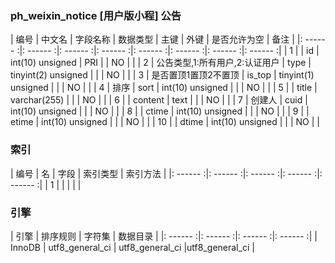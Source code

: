 ### ph_weixin_notice [用户版小程] 公告
|  编号  |  中文名  |  字段名称  |  数据类型  |  主键  |  外键  |  是否允许为空  |  备注  |
|: ------ :|: ------ :|: ------ :|: ------ :|: ------ :|: ------ :|: ------ :|: ------ :|
| 1 |  | id | int(10) unsigned | PRI |  | NO |  |
| 2 | 公告类型,1:所有用户,2:认证用户 | type | tinyint(2) unsigned |  |  | NO |  |
| 3 | 是否置顶1置顶2不置顶 | is_top | tinyint(1) unsigned |  |  | NO |  |
| 4 | 排序 | sort | int(10) unsigned |  |  | NO |  |
| 5 |  | title | varchar(255) |  |  | NO |  |
| 6 |  | content | text |  |  | NO |  |
| 7 | 创建人 | cuid | int(10) unsigned |  |  | NO |  |
| 8 |  | ctime | int(10) unsigned |  |  | NO |  |
| 9 |  | etime | int(10) unsigned |  |  | NO |  |
| 10 |  | dtime | int(10) unsigned |  |  | NO |  |

### 索引

|  编号  |  名  |  字段  |  索引类型  |  索引方法  |
|: ------ :|: ------ :|: ------ :|: ------ :|: ------ :|
|   1 |    |    |    |    |

### 引擎

|  引擎  |  排序规则  |  字符集  |  数据目录  |
|: ------ :|: ------ :|: ------ :|: ------ :|
| InnoDB | utf8_general_ci | utf8_general_ci |utf8_general_ci |
